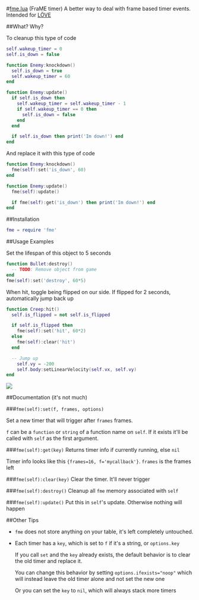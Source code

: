 #[fme.lua](https://raw.github.com/farzher/fme-lua/master/fme.lua) (FraME timer)
A better way to deal with frame based timer events. Intended for [LÖVE](https://love2d.org/)


##What? Why?

To cleanup this type of code
```lua
self.wakeup_timer = 0
self.is_down = false

function Enemy:knockdown()
  self.is_down = true
  self.wakeup_timer = 60
end

function Enemy:update()
  if self.is_down then
    self.wakeup_timer = self.wakeup_timer - 1
    if self.wakeup_timer == 0 then
      self.is_down = false
    end
  end

  if self.is_down then print('Im down!') end
end
```

And replace it with this type of code
```lua
function Enemy:knockdown()
  fme(self):set('is_down', 60)
end

function Enemy:update()
  fme(self):update()

  if fme(self):get('is_down') then print('Im down!') end
end
```



##Installation
```lua
fme = require 'fme'
```


##Usage Examples


Set the lifespan of this object to 5 seconds
```lua
function Bullet:destroy()
  -- TODO: Remove object from game
end
fme(self):set('destroy', 60*5)
```


When hit, toggle being flipped on our side. If flipped for 2 seconds, automatically jump back up
```lua
function Creep:hit()
  self.is_flipped = not self.is_flipped

  if self.is_flipped then
    fme(self):set('hit', 60*2)
  else
    fme(self):clear('hit')
  end

  -- Jump up
    self.vy = -200
    self.body:setLinearVelocity(self.vx, self.vy)
end
```
![](https://raw.github.com/farzher/fme-lua/master/wakeup.gif)



##Documentation (it's not much)

###`fme(self):set(f, frames, options)`

Set a new timer that will trigger after `frames` frames.

`f` can be a `function` or `string` of a function name on `self`. If it exists it'll be called with `self` as the first argument.



###`fme(self):get(key)`
Returns timer info if currently running, else `nil`

Timer info looks like this `{frames=16, f='mycallback'}`. `frames` is the frames left


###`fme(self):clear(key)`
Clear the timer. It'll never trigger

###`fme(self):destroy()`
Cleanup all `fme` memory associated with `self`

###`fme(self):update()`
Put this in `self`'s update. Otherwise nothing will happen



##Other Tips
- `fme` does not store anything on your table, it's left completely untouched.
- Each timer has a `key`, which is set to `f` if it's a string, or `options.key`

  If you call `set` and the `key` already exists, the default behavior is to clear the old timer and replace it.

  You can change this behavior by setting `options.ifexists="noop"` which will instead leave the old timer alone and not set the new one

  Or you can set the `key` to `nil`, which will always stack more timers
